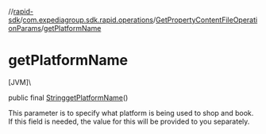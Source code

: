 //[rapid-sdk](../../../index.md)/[com.expediagroup.sdk.rapid.operations](../index.md)/[GetPropertyContentFileOperationParams](index.md)/[getPlatformName](get-platform-name.md)

# getPlatformName

[JVM]\

public final [String](https://docs.oracle.com/javase/8/docs/api/java/lang/String.html)[getPlatformName](get-platform-name.md)()

This parameter is to specify what platform is being used to shop and book. If this field is needed, the value for this will be provided to you separately.

